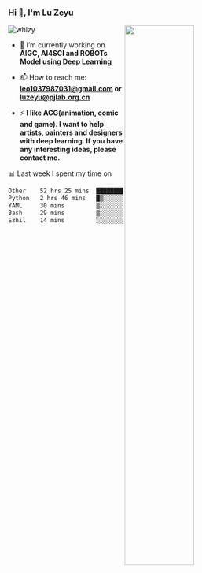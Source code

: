 ### Hi 👋, I'm Lu Zeyu

<img src="https://komarev.com/ghpvc/?username=whlzy&label=Profile%20views&color=0e75b6&style=flat" alt="whlzy" />
<img align="right" width="53%" src="https://github-readme-stats.vercel.app/api?username=whlzy&show_icons=true">

- 🔭 I’m currently working on **AIGC, AI4SCI and ROBOTs Model using Deep Learning**

- 📫 How to reach me: **leo1037987031@gmail.com or luzeyu@pjlab.org.cn**

- ⚡ **I like ACG(animation, comic and game). I want to help artists, painters and designers with deep learning. If you have any interesting ideas, please contact me.**

📊 Last week I spent my time on

<!--START_SECTION:waka-->

```txt
Other    52 hrs 25 mins  ███████████████████████▒░   92.74 %
Python   2 hrs 46 mins   █▒░░░░░░░░░░░░░░░░░░░░░░░   04.92 %
YAML     30 mins         ▒░░░░░░░░░░░░░░░░░░░░░░░░   00.89 %
Bash     29 mins         ▒░░░░░░░░░░░░░░░░░░░░░░░░   00.86 %
Ezhil    14 mins         ░░░░░░░░░░░░░░░░░░░░░░░░░   00.43 %
```

<!--END_SECTION:waka-->

